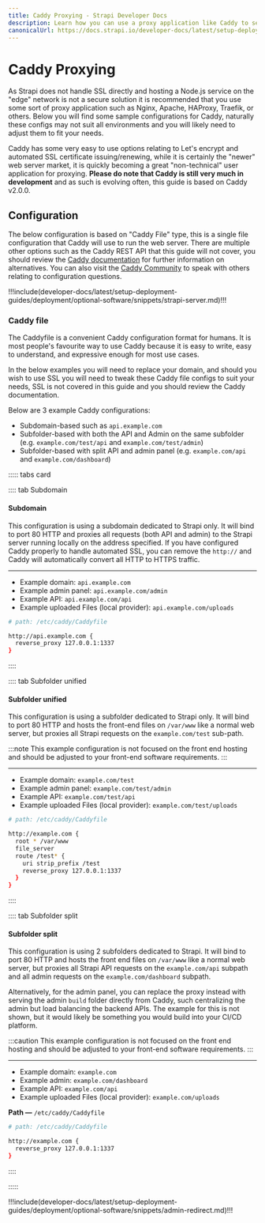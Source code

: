 ```yaml
---
title: Caddy Proxying - Strapi Developer Docs
description: Learn how you can use a proxy application like Caddy to secure your Strapi application.
canonicalUrl: https://docs.strapi.io/developer-docs/latest/setup-deployment-guides/deployment/optional-software/caddy-proxy.html
---
```


# Caddy Proxying

As Strapi does not handle SSL directly and hosting a Node.js service on the "edge" network is not a secure solution it is recommended that you use some sort of proxy application such as Nginx, Apache, HAProxy, Traefik, or others. Below you will find some sample configurations for Caddy, naturally these configs may not suit all environments and you will likely need to adjust them to fit your needs.

Caddy has some very easy to use options relating to Let's encrypt and automated SSL certificate issuing/renewing, while it is certainly the "newer" web server market, it is quickly becoming a great "non-technical" user application for proxying. **Please do note that Caddy is still very much in development** and as such is evolving often, this guide is based on Caddy v2.0.0.

## Configuration

The below configuration is based on "Caddy File" type, this is a single file configuration that Caddy will use to run the web server. There are multiple other options such as the Caddy REST API that this guide will not cover, you should review the [Caddy documentation](https://caddyserver.com/docs/) for further information on alternatives. You can also visit the [Caddy Community](https://caddy.community/) to speak with others relating to configuration questions.

!!!include(developer-docs/latest/setup-deployment-guides/deployment/optional-software/snippets/strapi-server.md)!!!

### Caddy file

The Caddyfile is a convenient Caddy configuration format for humans. It is most people's favourite way to use Caddy because it is easy to write, easy to understand, and expressive enough for most use cases.

In the below examples you will need to replace your domain, and should you wish to use SSL you will need to tweak these Caddy file configs to suit your needs, SSL is not covered in this guide and you should review the Caddy documentation.

Below are 3 example Caddy configurations:

- Subdomain-based such as `api.example.com`
- Subfolder-based with both the API and Admin on the same subfolder (e.g. `example.com/test/api` and `example.com/test/admin`)
- Subfolder-based with split API and admin panel (e.g. `example.com/api` and `example.com/dashboard`)

::::: tabs card

:::: tab Subdomain

#### Subdomain

This configuration is using a subdomain dedicated to Strapi only. It will bind to port 80 HTTP and proxies all requests (both API and admin) to the Strapi server running locally on the address specified. If you have configured Caddy properly to handle automated SSL, you can remove the `http://` and Caddy will automatically convert all HTTP to HTTPS traffic.

---

- Example domain: `api.example.com`
- Example admin panel: `api.example.com/admin`
- Example API: `api.example.com/api`
- Example uploaded Files (local provider): `api.example.com/uploads`

```sh
# path: /etc/caddy/Caddyfile

http://api.example.com {
  reverse_proxy 127.0.0.1:1337
}

```

::::

:::: tab Subfolder unified

#### Subfolder unified

This configuration is using a subfolder dedicated to Strapi only. It will bind to port 80 HTTP and hosts the front-end files on `/var/www` like a normal web server, but proxies all Strapi requests on the `example.com/test` sub-path.

:::note
This example configuration is not focused on the front end hosting and should be adjusted to your front-end software requirements.
:::

---

- Example domain: `example.com/test`
- Example admin panel: `example.com/test/admin`
- Example API: `example.com/test/api`
- Example uploaded Files (local provider): `example.com/test/uploads`

```sh
# path: /etc/caddy/Caddyfile

http://example.com {
  root * /var/www
  file_server
  route /test* {
    uri strip_prefix /test
    reverse_proxy 127.0.0.1:1337
  }
}
```

::::

:::: tab Subfolder split

#### Subfolder split

This configuration is using 2 subfolders dedicated to Strapi. It will bind to port 80 HTTP and hosts the front end files on `/var/www` like a normal web server, but proxies all Strapi API requests on the `example.com/api` subpath and all admin requests on the `example.com/dashboard` subpath.

Alternatively, for the admin panel, you can replace the proxy instead with serving the admin `build` folder directly from Caddy, such centralizing the admin but load balancing the backend APIs. The example for this is not shown, but it would likely be something you would build into your CI/CD platform.

:::caution
This example configuration is not focused on the front end hosting and should be adjusted to your front-end software requirements.
:::

---

- Example domain: `example.com`
- Example admin: `example.com/dashboard`
- Example API: `example.com/api`
- Example uploaded Files (local provider): `example.com/uploads`

**Path —** `/etc/caddy/Caddyfile`

```sh
# path: /etc/caddy/Caddyfile

http://example.com {
  reverse_proxy 127.0.0.1:1337
}
```

::::

:::::

!!!include(developer-docs/latest/setup-deployment-guides/deployment/optional-software/snippets/admin-redirect.md)!!!
